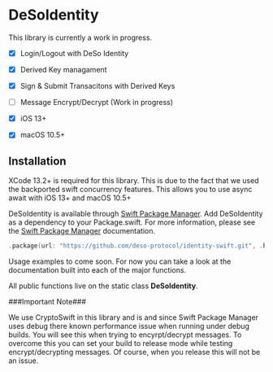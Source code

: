 # DeSoIdentity

This library is currently a work in progress.

- [x] Login/Logout with DeSo Identity  
- [x] Derived Key managament  
- [x] Sign & Submit Transacitons with Derived Keys  
- [ ] Message Encrypt/Decrypt (Work in progress)  
  
- [x] iOS 13+  
- [x] macOS 10.5+  

## Installation

XCode 13.2+ is required for this library. This is due to the fact that we used the backported swift concurrency features. This allows you to use async await with iOS 13+ and macOS 10.5+  

DeSoIdentity is available through [Swift Package Manager](https://www.swift.org/package-manager/). Add DeSoIdentity as a dependency to your Package.swift. For more information, please see the [Swift Package Manager](https://www.swift.org/package-manager/) documentation.

```swift
.package(url: "https://github.com/deso-protocol/identity-swift.git", .branch("rework"))
```

Usage examples to come soon. For now you can take a look at the documentation built into each of the major functions.

All public functions live on the static class **DeSoIdentity**.

###Important Note###

We use CryptoSwift in this library and is and since Swift Package Manager uses debug there known performance issue when running under debug builds. You will see this when trying to encyrpt/decrypt messages. To overcome this you can set your build to release mode while testing encrypt/decrypting messages. Of course, when you release this will not be an issue.
